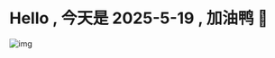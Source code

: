 
# Hello , 今天是 2025-5-19 , 加油鸭 🤭

![img](https://v1.jinrishici.com/all.svg?font-size=18&spacing=4)

